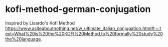 # kofi-method-german-conjugation
Inspired by Lisardo's Kofi Method https://www.asiteaboutnothing.net/w_ultimate_italian_conjugation.html#:~:text=What%20is%20the%20KOFI%20Method,to%20formally%20study%20the%20language.
